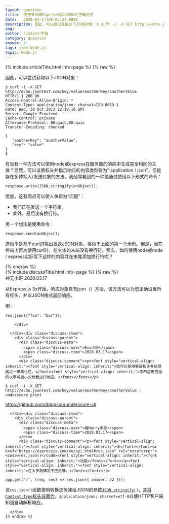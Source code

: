 ```yaml
---
layout: question
title:  使用节点或Express返回JSON的正确方法
date:   2020-03-17T09:05:24.000Z
description: 因此，可以尝试获取以下JSON对象：$ curl -i -X GET http //echo.jsontest.com/key/value/anoth...
img: 
author: JinJin小宇宙
category: question
answer: 3
tags: json Node.js
topic: Node.js
---
```

<div class="article-root">
  <div class="article">
    {% include articleTitle.html info=page %}
    {% raw %}
    <div class="article-content"><p><font style="vertical-align: inherit;"><font style="vertical-align: inherit;">因此，可以尝试获取以下JSON对象：</font></font></p>

<pre><code>$ curl -i -X GET http://echo.jsontest.com/key/value/anotherKey/anotherValue<font></font>
HTTP/1.1 200 OK<font></font>
Access-Control-Allow-Origin: *<font></font>
Content-Type: application/json; charset=ISO-8859-1<font></font>
Date: Wed, 30 Oct 2013 22:19:10 GMT<font></font>
Server: Google Frontend<font></font>
Cache-Control: private<font></font>
Alternate-Protocol: 80:quic,80:quic<font></font>
Transfer-Encoding: chunked<font></font>
<font></font>
{<font></font>
   "anotherKey": "anotherValue",<font></font>
   "key": "value"<font></font>
}<font></font>
$<font></font>
</code></pre>

<p><font style="vertical-align: inherit;"><font style="vertical-align: inherit;">有没有一种方法可以使用node或express在服务器的响应中生成完全相同的主体？</font><font style="vertical-align: inherit;">显然，可以设置标头并指示响应的内容类型将为“ application / json”，但是存在多种写入/发送对象的方法。</font><font style="vertical-align: inherit;">我经常看到的一种是通过使用以下形式的命令：</font></font></p>

<pre><code>response.write(JSON.stringify(anObject));
</code></pre>

<p><font style="vertical-align: inherit;"><font style="vertical-align: inherit;">但是，这有两点可以使人争辩为“问题”：</font></font></p>

<ul>
<li><font style="vertical-align: inherit;"><font style="vertical-align: inherit;">我们正在发送一个字符串。</font></font></li>
<li><font style="vertical-align: inherit;"><font style="vertical-align: inherit;">此外，最后没有换行符。</font></font></li>
</ul>

<p><font style="vertical-align: inherit;"><font style="vertical-align: inherit;">另一个想法是使用命令：</font></font></p>

<pre><code>response.send(anObject);
</code></pre>

<p><font style="vertical-align: inherit;"><font style="vertical-align: inherit;">这似乎是基于curl的输出发送JSON对象，类似于上面的第一个示例。</font><font style="vertical-align: inherit;">但是，当在终端上再次使用curl时，在主体的末端没有换行符。</font><font style="vertical-align: inherit;">那么，如何使用node或node / express实际写下这样的内容并在末尾添加换行符呢？</font></font></p></div>
    {% endraw %}
  </div>

  <div class="discuss-wrapper">
    {% include discussTitle.html info=page %}
    {% raw %}
    <div class="discuss-item">
        <div class="discuss-parent">
          <div class="discuss-meta">
            <span class="discuss-user">神无小哥</span>
            <span class="discuss-time">2020.03.17</span>
          </div>
          <div class="discuss-comment"><p><font style="vertical-align: inherit;"><font style="vertical-align: inherit;">从Express.js 3x开始，响应对象具有json（）方法，该方法可以为您正确设置所有标头，并以JSON格式返回响应。</font></font></p>

<p><font style="vertical-align: inherit;"><font style="vertical-align: inherit;">例：</font></font></p>

<pre><code>res.json({"foo": "bar"});
</code></pre></div>
        </div>
        
      </div><div class="discuss-item">
        <div class="discuss-parent">
          <div class="discuss-meta">
            <span class="discuss-user">Eva小胖</span>
            <span class="discuss-time">2020.03.17</span>
          </div>
          <div class="discuss-comment"><p><font style="vertical-align: inherit;"><font style="vertical-align: inherit;">您可以使用管道和许多处理器之一来美化它。</font><font style="vertical-align: inherit;">您的应用应始终以尽可能小的负载进行响应。</font></font></p>

<pre><code>$ curl -i -X GET http://echo.jsontest.com/key/value/anotherKey/anotherValue | underscore print
</code></pre>

<p><a href="https://github.com/ddopson/underscore-cli" rel="noreferrer"><font style="vertical-align: inherit;"><font style="vertical-align: inherit;">https://github.com/ddopson/underscore-cli</font></font></a></p></div>
        </div>
        
      </div><div class="discuss-item">
        <div class="discuss-parent">
          <div class="discuss-meta">
            <span class="discuss-user">梅Harry米亚</span>
            <span class="discuss-time">2020.03.17</span>
          </div>
          <div class="discuss-comment"><p><font style="vertical-align: inherit;"><font style="vertical-align: inherit;">该</font></font><a href="https://expressjs.com/en/api.html#res.json" rel="noreferrer"><code>res.json()</code><font style="vertical-align: inherit;"><font style="vertical-align: inherit;">功能</font></font></a><font style="vertical-align: inherit;"><font style="vertical-align: inherit;">在大多数情况下应足够。</font></font></p>

<pre><code>app.get('/', (req, res) =&gt; res.json({ answer: 42 }));
</code></pre>

<p><font style="vertical-align: inherit;"><font style="vertical-align: inherit;">该</font></font><code>res.json()</code><font style="vertical-align: inherit;"><font style="vertical-align: inherit;">函数使用转换您传递给JSON的参数</font></font><a href="http://thecodebarbarian.com/the-80-20-guide-to-json-stringify-in-javascript" rel="noreferrer"><code>JSON.stringify()</code></a><font style="vertical-align: inherit;"><font style="vertical-align: inherit;">，</font></font><a href="https://masteringjs.io/tutorials/express/json" rel="noreferrer"><font style="vertical-align: inherit;"><font style="vertical-align: inherit;">并将</font></font><code>Content-Type</code><font style="vertical-align: inherit;"><font style="vertical-align: inherit;">标头</font><font style="vertical-align: inherit;">设置为</font></font></a><font style="vertical-align: inherit;"><font style="vertical-align: inherit;">，</font></font><code>application/json; charset=utf-8</code><font style="vertical-align: inherit;"><font style="vertical-align: inherit;">以便HTTP客户端知道自动解析响应。</font></font></p></div>
        </div>
        
      </div>
    {% endraw %}
  </div>
<div>
